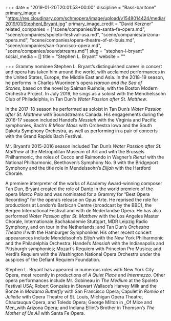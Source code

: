 +++
date = "2019-01-20T20:01:53+00:00"
discipline = "Bass-baritone"
primary_image = "https://res.cloudinary.com/schmopera/image/upload/v1548014424/media/2019/01/StephenLBryant.jpg"
primary_image_credit = "David Kerzner"
related_companies = ["scene/companies/the-santa-fe-opera.md", "scene/companies/spoleto-festival-usa.md", "scene/companies/arizona-opera.md", "scene/companies/opera-theatre-of-st-louis.md", "scene/companies/san-francisco-opera.md", "scene/companies/soundstreams.md"]
slug = "stephen-l-bryant"
social_media = []
title = "Stephen L. Bryant"
website = ""

+++
Grammy nominee Stephen L. Bryant’s distinguished career in concert and opera has taken him around the world, with acclaimed performances in the United States, Europe, the Middle East and Asia. In the 2018-19 season, he performs in Charles Wuorinen's opera _Haroun and the Sea of Stories_, based on the novel by Salman Rushdie, with the Boston Modern Orchestra Project. In July 2019, he sings as a soloist with the Mendhelssohn Club of Philadelphia, in Tan Dun's _Water Passion after St. Matthew_.

In the 2017-18 season he performed as soloist in Tan Dun’s _Water Passion after St. Matthew_ with Soundstreams Canada. His engagements during the 2016-17 season included Handel’s _Messiah_ with the Virginia and Pacific symphonies, Bach’s _B Minor Mass_ with Orchestra Iowa and the South Dakota Symphony Orchestra, as well as performing in a pair of concerts with the Grand Rapids Bach Festival.

Mr. Bryant’s 2015-2016 season included Tan Dun’s _Water Passion after St. Matthew_ at the Metropolitan Museum of Art and with the Brussels Philharmonic, the roles of Cecco and Raimondo in Wagner’s _Rienzi_ with the National Philharmonic, Beethoven’s Symphony No. 9 with the Bridgeport Symphony and the title role in Mendelssohn’s _Elijah_ with the Hartford Chorale.

A premiere interpreter of the works of Academy Award-winning composer Tan Dun, Bryant created the role of Dante in the world premiere of the opera _Marco Polo_ and was nominated for a Grammy for “Best Opera Recording” for the opera’s release on Opus Arte. He reprised the role for productions at London’s Barbican Centre (broadcast by the BBC), the Bergen International Festival and with de Nederlandse Opera. He has also performed _Water Passion after St. Matthew_ with the Los Angeles Master Chorale, Internationale Bachakademie Stuttgart, MDR Leipzig Radio Symphony, and on tour in the Netherlands; and Tan Dun’s _Orchestra Theatre II_ with the Hamburger Symphoniker. His other recent concert appearances include Mendelssohn’s _Elijah_ with the New York Philharmonic and the Philadelphia Orchestra; Handel’s _Messiah_ with the Indianapolis and Pittsburgh symphonies; Mozart’s Requiem with Princeton Pro Musica; and Verdi’s Requiem with the Washington National Opera Orchestra under the auspices of the Defiant Requiem Foundation.

Stephen L. Bryant has appeared in numerous roles with New York City Opera, most recently in productions of _A Quiet Place_ and _Intermezzo_. Other opera performances include Mr. Gobineau in _The Medium_ at the Spoleto Festival USA; Robert Gonzales in Stewart Wallace’s Harvey Milk and the Bonze in _Madama Butterfly_ with San Francisco Opera; Capulet in _Roméo et Juliette_ with Opera Theatre of St. Louis, Michigan Opera Theatre, Chautauqua Opera, and Toledo Opera; George Milton in _Of Mice and Men_with Arizona Opera; and Indiana Elliot’s Brother in Thomson’s _The Mother of Us All_ with Santa Fe Opera.